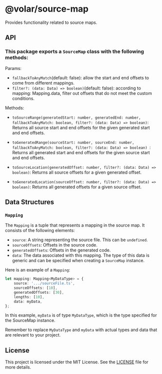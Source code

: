 # @volar/source-map

Provides functionality related to source maps.

## API

### This package exports a `SourceMap` class with the following methods:

Params:

- `fallbackToAnyMatch`(default: false): allow the start and end offsets to come from different mappings.
- `filter?: (data: Data) => boolean)`(default: false):  according to mapping: Mapping<MyDataType>.data, filter out offsets that do not meet the custom conditions.

Methods:

- `toSourceRange(generatedStart: number, generatedEnd: number, fallbackToAnyMatch: boolean, filter?: (data: Data) => boolean)`: Returns all source start and end offsets for the given generated start and end offsets.

- `toGeneratedRange(sourceStart: number, sourceEnd: number, fallbackToAnyMatch: boolean, filter?: (data: Data) => boolean) `: Returns all generated start and end offsets for the given source start and end offsets.

- `toSourceLocation(generatedOffset: number, filter?: (data: Data) => boolean)`: Returns all source offsets for a given generated offset.

- `toGeneratedLocation(sourceOffset: number, filter?: (data: Data) => boolean)`: Returns all generated offsets for a given source offset.

## Data Structures

### `Mapping`

The `Mapping` is a tuple that represents a mapping in the source map. It consists of the following elements:

- `source`: A string representing the source file. This can be `undefined`.
- `sourceOffsets`: Offsets in the source code.
- `generatedOffsets`: Offsets in the generated code.
- `data`: The data associated with this mapping. The type of this data is generic and can be specified when creating a `SourceMap` instance.

Here is an example of a `Mapping`:

```ts
let mapping: Mapping<MyDataType> = {
    source: '.../sourceFile.ts',
    sourceOffsets: [10],
    generatedOffsets: [30],
	lengths: [10],
    data: myData,
};
```

In this example, `myData` is of type `MyDataType`, which is the type specified for the SourceMap instance.

Remember to replace `MyDataType` and `myData` with actual types and data that are relevant to your project.

## License

This project is licensed under the MIT License. See the [LICENSE](LICENSE) file for more details.
